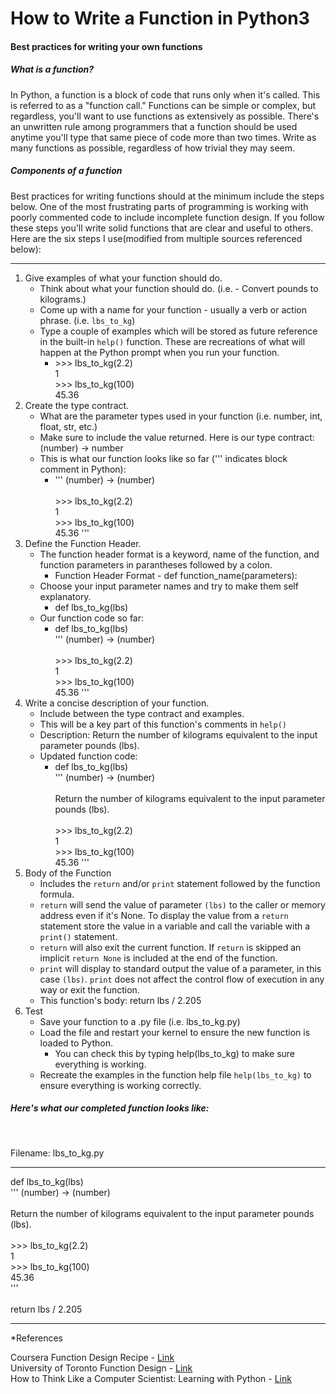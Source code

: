 <h1>How to Write a Function in Python3</h1>
<h4>Best practices for writing your own functions</h4>

<h5>What is a function?</h5>
In Python, a function is a block of code that runs only when it's called.  This is referred to as a "function call."  Functions can be simple or complex, but regardless, you'll want to use functions as extensively as possible.  There's an unwritten rule among programmers that a function should be used anytime you'll type that same piece of code more than two times.  Write as many functions as possible, regardless of how trivial they may seem.

<h5>Components of a function</h5>
Best practices for writing functions should at the minimum include the steps below.  One of the most frustrating parts of programming is working with poorly commented code to include incomplete function design.  If you follow these steps you'll write solid functions that are clear and useful to others.  Here are the six steps I use(modified from multiple sources referenced below):

***

1.  Give examples of what your function should do.
    - Think about what your function should do.  (i.e. - Convert pounds to kilograms.)
    - Come up with a name for your function - usually a verb or action phrase. (i.e. `lbs_to_kg`)
    - Type a couple of examples which will be stored as future reference in the built-in `help()` function.  These are recreations of what will happen at the Python prompt when you run your function.
        - \>>> lbs_to_kg(2.2)<br>
        1<br>
        \>>> lbs_to_kg(100)<br>
        45.36
2.  Create the type contract.
    - What are the parameter types used in your function (i.e. number, int, float, str, etc.)
    - Make sure to include the value returned.  Here is our type contract: (number) -> number
    - This is what our function looks like so far (''' indicates block comment in Python):
        - ''' (number) -> (number)<br><br>
        \>>> lbs_to_kg(2.2)<br>
        1<br>
        \>>> lbs_to_kg(100)<br>
        45.36
        '''
3.  Define the Function Header.
    - The function header format is a keyword, name of the function, and function parameters in parantheses followed by a colon.
        - Function Header Format - def function_name(parameters):
    - Choose your input parameter names and try to make them self explanatory.
        - def lbs_to_kg(lbs)
    - Our function code so far:
        - def lbs_to_kg(lbs)<br>
        ''' (number) -> (number)<br><br>
        \>>> lbs_to_kg(2.2)<br>
        1<br>
        \>>> lbs_to_kg(100)<br>
        45.36
        '''
4.  Write a concise description of your function.
    - Include between the type contract and examples.
    - This will be a key part of this function's comments in `help()`
    - Description: Return the number of kilograms equivalent to the input parameter pounds (lbs).
    - Updated function code:
        - def lbs_to_kg(lbs)<br>
        ''' (number) -> (number)<br><br>
        Return the number of kilograms equivalent to the input parameter pounds (lbs).<br><br>
        \>>> lbs_to_kg(2.2)<br>
        1<br>
        \>>> lbs_to_kg(100)<br>
        45.36
        '''
5.  Body of the Function
    - Includes the `return` and/or `print` statement followed by the function formula.
    - `return` will send the value of parameter `(lbs)` to the caller or memory address even if it's None.  To display the value from a `return` statement store the value in a variable and call the variable with a `print()` statement.
    - `return` will also exit the current function. If `return` is skipped an implicit `return None` is included at the end of the function.
    - `print` will display to standard output the value of a parameter, in this case `(lbs)`.  `print` does not affect the control flow of execution in any way or exit the function.
    - This function's body: return lbs / 2.205
6.  Test
    - Save your function to a .py file (i.e. lbs_to_kg.py)
    - Load the file and restart your kernel to ensure the new function is loaded to Python.
        - You can check this by typing help(lbs_to_kg) to make sure everything is working.
    - Recreate the examples in the function help file `help(lbs_to_kg)` to ensure everything is working correctly.
    
<h5>Here's what our completed function looks like:</h5><br>

Filename: lbs_to_kg.py
***
def lbs_to_kg(lbs)<br>
        ''' (number) -> (number)<br><br>
        Return the number of kilograms equivalent to the input parameter pounds (lbs).<br><br>
        \>>> lbs_to_kg(2.2)<br>
        1<br>
        \>>> lbs_to_kg(100)<br>
        45.36<br>
        '''<br><br>
        return lbs / 2.205
***
*References

Coursera Function Design Recipe - [Link](https://d18ky98rnyall9.cloudfront.net/_96168b6c868aaef1d7f57b6f4a7b0b03_designrecipe.html?Expires=1545264000&Signature=Ezo-CSNHqxbb8ZTV7ayNqkZzwBzqQHmGTLPhPi5eylik8mReyYhlk0MvNnSoF8kF5EOgTm8itHqZ~o9JNzczcHTqCi~45Dam8w5tYfvdPvnUUSETfCFoR~kt8HVWURqnnMWJnHDz9KIJovlQTbOI64oKG4s8Kfylsh-~WnlRIPo_&Key-Pair-Id=APKAJLTNE6QMUY6HBC5A)<br>
University of Toronto Function Design - [Link](http://www.cs.toronto.edu/~ahchinaei/teaching/20165/csc148/function_design_recipe.pdf)<br>
How to Think Like a Computer Scientist: Learning with Python - [Link](http://openbookproject.net/thinkcs/python/english2e/ch03.html)<br>
